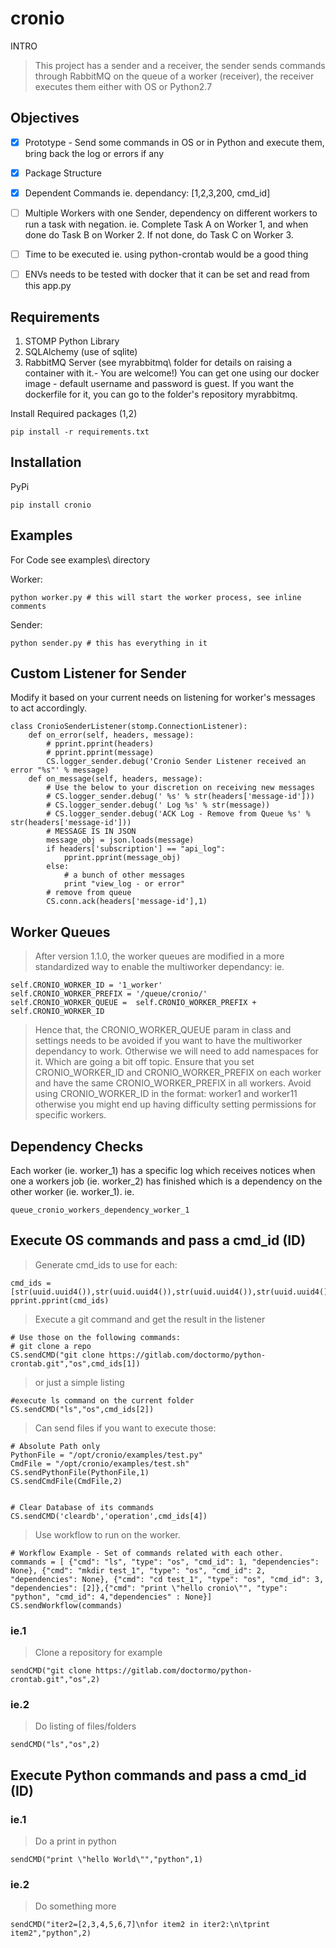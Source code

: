 # cronio

INTRO

>This project has a sender and a receiver, the sender sends commands through RabbitMQ on the queue of a worker (receiver), the receiver executes them either with OS or Python2.7

## Objectives

- [x] Prototype - Send some commands in OS or in Python and execute them, bring back the log or errors if any
- [x] Package Structure
- [x] Dependent Commands ie. dependancy: [1,2,3,200, cmd_id]
- [ ] Multiple Workers with one Sender, dependency on different workers to run a task with negation. 
ie. Complete Task A on Worker 1, and when done do Task B on Worker 2. If not done, do Task C on Worker 3.
- [ ] Time to be executed ie. using python-crontab would be a good thing
- [ ] ENVs needs to be tested with docker that it can be set and read from this app.py


## Requirements

1. STOMP Python Library 
2. SQLAlchemy (use of sqlite)
3. RabbitMQ Server (see myrabbitmq\ folder for details on raising a container with it.- You are welcome!)
	You can get one using our docker image - default username and password is guest.
	If you want the dockerfile for it, you can go to the folder's repository myrabbitmq.

Install Required packages (1,2)

	pip install -r requirements.txt 


## Installation 

PyPi

	pip install cronio



## Examples

For Code see examples\ directory
	
Worker:

	python worker.py # this will start the worker process, see inline comments


Sender:

	python sender.py # this has everything in it
	

## Custom Listener for Sender

Modify it based on your current needs on listening for worker's messages to act accordingly.

	class CronioSenderListener(stomp.ConnectionListener):
		def on_error(self, headers, message):
			# pprint.pprint(headers)
			# pprint.pprint(message)
			CS.logger_sender.debug('Cronio Sender Listener received an error "%s"' % message)
		def on_message(self, headers, message):
			# Use the below to your discretion on receiving new messages
			# CS.logger_sender.debug(' %s' % str(headers['message-id']))
			# CS.logger_sender.debug(' Log %s' % str(message))
			# CS.logger_sender.debug('ACK Log - Remove from Queue %s' % str(headers['message-id']))
			# MESSAGE IS IN JSON
			message_obj = json.loads(message)
			if headers['subscription'] == "api_log":
				pprint.pprint(message_obj)
			else:
				# a bunch of other messages
				print "view_log - or error"
			# remove from queue
			CS.conn.ack(headers['message-id'],1)


## Worker Queues
> After version 1.1.0, the worker queues are modified in a more standardized way to enable the multiworker dependancy:
ie.

	self.CRONIO_WORKER_ID = '1_worker'
	self.CRONIO_WORKER_PREFIX = '/queue/cronio/'
	self.CRONIO_WORKER_QUEUE =  self.CRONIO_WORKER_PREFIX + self.CRONIO_WORKER_ID
	
> Hence that, the CRONIO_WORKER_QUEUE param in class and settings needs to be avoided if you want to have the multiworker dependancy to work. Otherwise we will need to add namespaces for it. Which are going a bit off topic.
> Ensure that you set CRONIO_WORKER_ID and CRONIO_WORKER_PREFIX on each worker and have the same CRONIO_WORKER_PREFIX in all workers. Avoid using CRONIO_WORKER_ID in the format: worker1 and worker11 otherwise you might end up having difficulty setting permissions for specific workers.


## Dependency Checks

Each worker (ie. worker_1) has a specific log which receives notices when one a workers job (ie. worker_2) has finished which is a dependency on the other worker (ie. worker_1). 
ie.

	queue_cronio_workers_dependency_worker_1


	

## Execute OS commands and pass a cmd_id (ID)

>Generate cmd_ids to use for each:

	cmd_ids = [str(uuid.uuid4()),str(uuid.uuid4()),str(uuid.uuid4()),str(uuid.uuid4()),str(uuid.uuid4()),str(uuid.uuid4())]
	pprint.pprint(cmd_ids)


>Execute a git command and get the result in the listener

	# Use those on the following commands:
	# git clone a repo
	CS.sendCMD("git clone https://gitlab.com/doctormo/python-crontab.git","os",cmd_ids[1])

>or just a simple listing

	#execute ls command on the current folder
	CS.sendCMD("ls","os",cmd_ids[2])
	

>Can send files if you want to execute those:

	# Absolute Path only
	PythonFile = "/opt/cronio/examples/test.py"
	CmdFile = "/opt/cronio/examples/test.sh"
	CS.sendPythonFile(PythonFile,1)
	CS.sendCmdFile(CmdFile,2)


	# Clear Database of its commands
	CS.sendCMD('cleardb','operation',cmd_ids[4])


>Use workflow to run on the worker.

	# Workflow Example - Set of commands related with each other.
	commands = [ {"cmd": "ls", "type": "os", "cmd_id": 1, "dependencies": None}, {"cmd": "mkdir test_1", "type": "os", "cmd_id": 2, "dependencies": None}, {"cmd": "cd test_1", "type": "os", "cmd_id": 3, "dependencies": [2]},{"cmd": "print \"hello cronio\"", "type": "python", "cmd_id": 4,"dependencies" : None}]
	CS.sendWorkflow(commands)



### ie.1
>Clone a repository for example

	sendCMD("git clone https://gitlab.com/doctormo/python-crontab.git","os",2)

### ie.2
>Do listing of files/folders 

	sendCMD("ls","os",2)

## Execute Python commands and pass a cmd_id (ID)

### ie.1
>Do a print in python

	sendCMD("print \"hello World\"","python",1)


### ie.2
>Do something more

	sendCMD("iter2=[2,3,4,5,6,7]\nfor item2 in iter2:\n\tprint item2","python",2)
